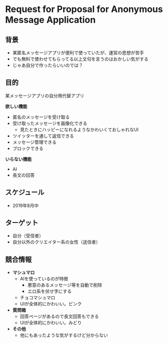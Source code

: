 # Request for Proposal for Anonymous Message Application

## 背景
* 某匿名メッセージアプリが便利で使っていたが、運営の思想が苦手
* でも無料で使わせてもらってる以上文句を言うのはおかしい気がする
* じゃあ自分で作ったらいいのでは？

## 目的
某メッセージアプリの自分用代替アプリ

**欲しい機能**
* 匿名のメッセージを受け取る
* 受け取ったメッセージを画像化できる
  * 見たときにハッピーになれるようなかわいくておしゃれなUI
* ツイッターを通して返信できる
* メッセージ管理できる
* ブロックできる

**いらない機能**
* AI
* 長文の回答

## スケジュール
* 2019年8月中

## ターゲット
* 自分（受信者）
* 自分以外のクリエイター系の女性（送信者）

## 競合情報
* **マシュマロ**
    * AIを使っているのが特徴
        * 悪意のあるメッセージ等を自動で削除
        * エロ系を伏せ字にする
    * チョコマシュマロ 
    * UIが全体的にかわいい。ピンク
* **質問箱**
    * 回答ページがあるので長文回答もできる
    * UIが全体的にかわいい。みどり
* **その他**
    * 他にもあったような気がするけど分からない